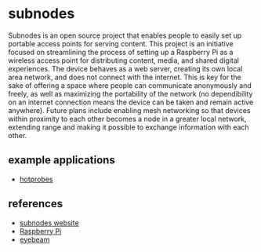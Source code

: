 subnodes
========

Subnodes is an open source project that enables people to easily set up portable access points for serving content.
This project is an initiative focused on streamlining the process of setting up a Raspberry Pi as a wireless access
point for distributing content, media, and shared digital experiences. The device behaves as a web server, creating
its own local area network, and does not connect with the internet. This is key for the sake of offering a space
where people can communicate anonymously and freely, as well as maximizing the portability of the network
(no dependibility on an internet connection means the device can be taken and remain active anywhere). Future plans
include enabling mesh networking so that devices within proximity to each other becomes a node in a greater local
network, extending range and making it possible to exchange information with each other.


example applications
--------------------
* [hotprobes](http://www.hotprobs.com/)

references
----------
* [subnodes website](http://subnod.es/)
* [Raspberry Pi](http://www.raspberrypi.org/)
* [eyebeam](http://eyebeam.org/)
